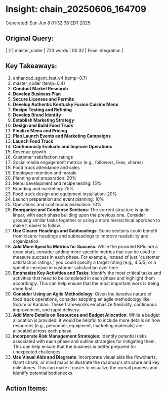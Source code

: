 # Insight: chain_20250606_164709
Generated: Sun Jun  8 01:32:38 EDT 2025

## Original Query:
| 2 | master_coder | 723 words | 00:32 | Final integration |

## Key Takeaways:
1. enhanced_agent_fast_v4 (temp=0.7)
2. master_coder (temp=0.4)
1. **Conduct Market Research**
2. **Develop Business Plan**
3. **Secure Licenses and Permits**
1. **Develop Authentic Kentucky Fusion Cuisine Menu**
2. **Recipe Testing and Refining**
1. **Develop Brand Identity**
2. **Establish Marketing Strategy**
1. **Design and Build Food Truck**
1. **Finalize Menu and Pricing**
2. **Plan Launch Events and Marketing Campaigns**
1. **Launch Food Truck**
2. **Continuously Evaluate and Improve Operations**
1. Revenue growth
2. Customer satisfaction ratings
3. Social media engagement metrics (e.g., followers, likes, shares)
4. Food truck attendance and sales
5. Employee retention and morale
1. Planning and preparation: 20%
2. Menu development and recipe testing: 15%
3. Branding and marketing: 25%
4. Food truck design and equipment installation: 20%
5. Launch preparation and event planning: 10%
6. Operations and continuous evaluation: 10%
1.  **Reorganize and Condense Sections**: The current structure is quite linear, with each phase building upon the previous one. Consider grouping similar tasks together or using a more hierarchical approach to make it easier to follow.
2.  **Use Clearer Headings and Subheadings**: Some sections could benefit from clearer headings and subheadings to improve readability and organization.
3.  **Add More Specific Metrics for Success**: While the provided KPIs are a good start, consider adding more specific metrics that can be used to measure success in each phase. For example, instead of just "customer satisfaction ratings," you could specify a target rating (e.g., 4.5/5) or a specific increase in customer satisfaction over time.
4.  **Emphasize Key Activities and Tasks**: Identify the most critical tasks and activities that need to be completed in each phase and highlight them accordingly. This can help ensure that the most important work is being done first.
5.  **Consider Using an Agile Methodology**: Given the iterative nature of food truck operations, consider adopting an agile methodology like Scrum or Kanban. These frameworks emphasize flexibility, continuous improvement, and rapid delivery.
6.  **Add More Details on Resources and Budget Allocation**: While a budget allocation is provided, it would be helpful to include more details on how resources (e.g., personnel, equipment, marketing materials) are allocated across each phase.
7.  **Incorporate Risk Management Strategies**: Identify potential risks associated with each phase and outline strategies for mitigating them. This can help ensure that the business is better prepared for unexpected challenges.
8.  **Use Visual Aids and Diagrams**: Incorporate visual aids like flowcharts, Gantt charts, or mind maps to illustrate the roadmap's structure and key milestones. This can make it easier to visualize the overall process and identify potential bottlenecks.

## Action Items:
